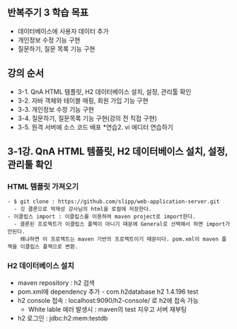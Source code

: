 ## 반복주기 3 학습 목표
* 데이터베이스에 사용자 데이터 추가
* 개인정보 수정 기능 구현
* 질문하기, 질문 목록 기능 구현

## 강의 순서
* 3-1. QnA HTML 템플릿, H2 데이터베이스 설치, 설정, 관리툴 확인
* 3-2. 자바 객체와 테이블 매핑, 회원 가입 기능 구현
* 3-3. 개인정보 수정 기능 구현
* 3-4. 질문하기, 질문목록 기능 구현(강의 전 직접 구현)
* 3-5. 원격 서버에 소스 코드 배포
*연습2. vi 에디터 연습하기

## 3-1강. QnA HTML 템플릿, H2 데이터베이스 설치, 설정, 관리툴 확인
### HTML 템플릿 가져오기
    - $ git clone : https://github.com/slipp/web-application-server.git
      - 깃 클론으로 박재성 강사님의 html을 로컬에 저장한다.
    - 이클립스 import : 이클립스를 이용하여 maven project로 import한다.
      - 클론된 프로젝트가 이클립스 플젝이 아니기 때문에 General로 선택해서 하면 import가 안된다.
        왜냐하면 이 프로젝트는 maven 기반의 프로젝트이기 때문이다. pom.xml이 maven 플젝을 이클립스 플젝으로 변환.

### H2 데이터베이스 설치
  - maven repository : h2 검색
  - pom.xml에 dependency 추가
    -<!-- https://mvnrepository.com/artifact/com.h2database/h2 -->
      <dependency>
          <groupId>com.h2database</groupId>
          <artifactId>h2</artifactId>
          <version>1.4.196</version>
          <scope>test</scope>
      </dependency>
   - h2 console 접속 : localhost:9090/h2-console/ 로 h2에 접속 가능
      - White lable 에러 발생시 : maven의 <scope>test</scope> 지우고 서버 재부팅
   - h2 로그인 : jdbc:h2:mem:testdb
   

